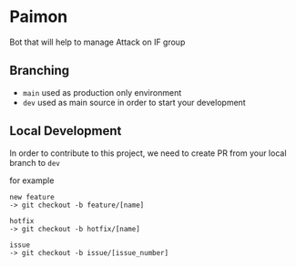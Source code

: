 # Paimon
Bot that will help to manage Attack on IF group 

## Branching
- `main` used as production only environment
- `dev` used as main source in order to start your development

## Local Development
In order to contribute to this project, we need to create PR from your local branch to `dev`

for example 
```
new feature
-> git checkout -b feature/[name]

hotfix
-> git checkout -b hotfix/[name]

issue
-> git checkout -b issue/[issue_number]
```  